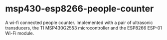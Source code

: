 # msp430-esp8266-people-counter
A wi-fi connected people counter. Implemented with a pair of ultrasonic transducers, the TI MSP430G2553 microcontroller and the ESP8266 ESP-01 Wi-Fi module. 

